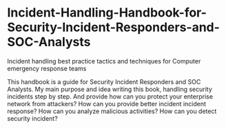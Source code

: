 # Incident-Handling-Handbook-for-Security-Incident-Responders-and-SOC-Analysts
Incident handling best practice tactics and techniques for Computer emergency response teams

This handbook is a guide for Security Incident Responders and SOC Analysts. My main purpose and idea writing this book, handling security
incidents step by step. And provide how can you protect your enterprise network from attackers? How can you provide better incident 
incident response? How can you analyze malicious activities? How can you detect security incident?


